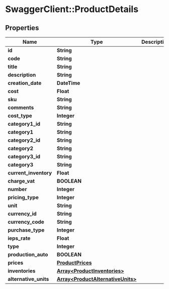# SwaggerClient::ProductDetails

## Properties
Name | Type | Description | Notes
------------ | ------------- | ------------- | -------------
**id** | **String** |  | [optional] 
**code** | **String** |  | [optional] 
**title** | **String** |  | [optional] 
**description** | **String** |  | [optional] 
**creation_date** | **DateTime** |  | [optional] 
**cost** | **Float** |  | [optional] 
**sku** | **String** |  | [optional] 
**comments** | **String** |  | [optional] 
**cost_type** | **Integer** |  | [optional] 
**category1_id** | **String** |  | [optional] 
**category1** | **String** |  | [optional] 
**category2_id** | **String** |  | [optional] 
**category2** | **String** |  | [optional] 
**category3_id** | **String** |  | [optional] 
**category3** | **String** |  | [optional] 
**current_inventory** | **Float** |  | [optional] 
**charge_vat** | **BOOLEAN** |  | [optional] 
**number** | **Integer** |  | [optional] 
**pricing_type** | **Integer** |  | [optional] 
**unit** | **String** |  | [optional] 
**currency_id** | **String** |  | [optional] 
**currency_code** | **String** |  | [optional] 
**purchase_type** | **Integer** |  | [optional] 
**ieps_rate** | **Float** |  | [optional] 
**type** | **Integer** |  | [optional] 
**production_auto** | **BOOLEAN** |  | [optional] 
**prices** | [**ProductPrices**](ProductPrices.md) |  | [optional] 
**inventories** | [**Array&lt;ProductInventories&gt;**](ProductInventories.md) |  | [optional] 
**alternative_units** | [**Array&lt;ProductAlternativeUnits&gt;**](ProductAlternativeUnits.md) |  | [optional] 


